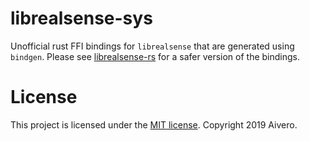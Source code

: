 # librealsense-sys

Unofficial rust FFI bindings for `librealsense` that are generated using `bindgen`. Please see [librealsense-rs](https://gitlab.com/-/ide/project/aivero/public/librealsense-rs) for a safer version of the bindings.

# License

This project is licensed under the [MIT license](LICENSE). Copyright 2019 Aivero.
